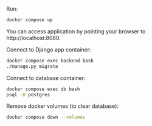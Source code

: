 Run:
```bash
docker compose up
```

You can access application by pointing your browser to http://localhost:8080.

Connect to Django app container:
```bash
docker compose exec backend bash
./manage.py migrate
```

Connect to database container:
```bash
docker compose exec db bash
psql -U postgres
```

Remove docker volumes (to clear database):
```bash
docker compose down --volumes
```
